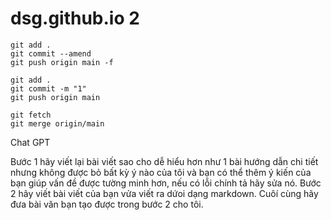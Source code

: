 # dsg.github.io 2

```
git add .
git commit --amend
git push origin main -f
```
```
git add .
git commit -m "1"
git push origin main
```

```
git fetch
git merge origin/main
```

Chat GPT 

Bước 1 hãy viết lại bài viết sao cho dễ hiểu hơn như 1 bài hướng dẫn chi tiết nhưng không được bỏ bất kỳ ý nào của tôi và bạn có thể thêm ý kiến của bạn giúp vấn đề được tường minh hơn, nếu có lỗi chính tả hãy sửa nó. 
Bước 2 hãy viết bài viết của bạn vửa viết ra dứoi dạng markdown. 
Cuôí cùng hãy đưa bài văn bạn tạo được trong bước 2 cho tôi.  